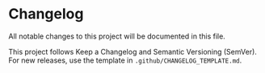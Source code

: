# Changelog

All notable changes to this project will be documented in this file.

This project follows Keep a Changelog and Semantic Versioning (SemVer). For new releases, use the template in `.github/CHANGELOG_TEMPLATE.md`.


